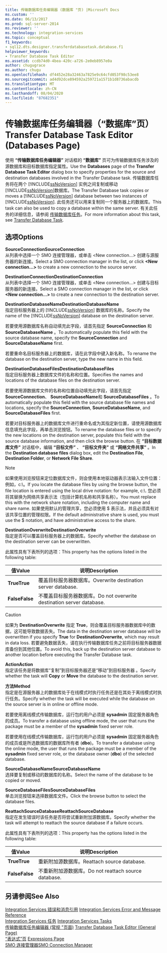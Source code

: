 ```yaml
---
title: 传输数据库任务编辑器 (数据库 "页) |Microsoft Docs
ms.custom: ''
ms.date: 06/13/2017
ms.prod: sql-server-2014
ms.reviewer: ''
ms.technology: integration-services
ms.topic: conceptual
f1_keywords:
- sql12.dts.designer.transferdatabasetask.database.f1
helpviewer_keywords:
- Transfer Database Task Editor
ms.assetid: ccdb74d0-4bea-420c-a726-2e0eb8957e0a
author: chugugrace
ms.author: chugu
ms.openlocfilehash: df4452e28a32463a7825e9c64cfd053f98c53ee8
ms.sourcegitcommit: ad4d92dce894592a259721a1571b1d8736abacdb
ms.translationtype: MT
ms.contentlocale: zh-CN
ms.lasthandoff: 08/04/2020
ms.locfileid: "87682351"
---
```

# <a name="transfer-database-task-editor-databases-page"></a><span data-ttu-id="3f601-102">传输数据库任务编辑器（“数据库”页）</span><span class="sxs-lookup"><span data-stu-id="3f601-102">Transfer Database Task Editor (Databases Page)</span></span>
  <span data-ttu-id="3f601-103">使用 **“传输数据库任务编辑器”** 对话框的 **“数据库”** 页可为传输数据库任务涉及的源数据库和目标数据库指定属性。</span><span class="sxs-lookup"><span data-stu-id="3f601-103">Use the **Databases** page of the **Transfer Database Task Editor** dialog box to specify properties for the source and destination databases involved in the Transfer Database task.</span></span> <span data-ttu-id="3f601-104">传输数据库任务将在两个 [!INCLUDE[ssNoVersion](../includes/ssnoversion-md.md)] 实例之间复制或移动 [!INCLUDE[ssNoVersion](../includes/ssnoversion-md.md)]数据库。</span><span class="sxs-lookup"><span data-stu-id="3f601-104">The Transfer Database task copies or moves a [!INCLUDE[ssNoVersion](../includes/ssnoversion-md.md)] database between two instances of [!INCLUDE[ssNoVersion](../includes/ssnoversion-md.md)].</span></span> <span data-ttu-id="3f601-105">此任务还可以用来复制同一个服务器上的数据库。</span><span class="sxs-lookup"><span data-stu-id="3f601-105">This task can also be used to copy a database within the same server.</span></span> <span data-ttu-id="3f601-106">有关此任务的详细信息，请参阅 [传输数据库任务](control-flow/transfer-database-task.md)。</span><span class="sxs-lookup"><span data-stu-id="3f601-106">For more information about this task, see [Transfer Database Task](control-flow/transfer-database-task.md).</span></span>  
  
## <a name="options"></a><span data-ttu-id="3f601-107">选项</span><span class="sxs-lookup"><span data-stu-id="3f601-107">Options</span></span>  
 <span data-ttu-id="3f601-108">**SourceConnection**</span><span class="sxs-lookup"><span data-stu-id="3f601-108">**SourceConnection**</span></span>  
 <span data-ttu-id="3f601-109">从列表中选择一个 SMO 连接管理器，或单击 \<New connection...> 创建与源服务器的新连接。</span><span class="sxs-lookup"><span data-stu-id="3f601-109">Select a SMO connection manager in the list, or click **\<New connection...>** to create a new connection to the source server.</span></span>  
  
 <span data-ttu-id="3f601-110">**DestinationConnection**</span><span class="sxs-lookup"><span data-stu-id="3f601-110">**DestinationConnection**</span></span>  
 <span data-ttu-id="3f601-111">从列表中选择一个 SMO 连接管理器，或单击 \<New connection...> 创建与目标服务器的新连接。</span><span class="sxs-lookup"><span data-stu-id="3f601-111">Select a SMO connection manager in the list, or click **\<New connection...>** to create a new connection to the destination server.</span></span>  
  
 <span data-ttu-id="3f601-112">**DestinationDatabaseName**</span><span class="sxs-lookup"><span data-stu-id="3f601-112">**DestinationDatabaseName**</span></span>  
 <span data-ttu-id="3f601-113">指定目标服务器上的 [!INCLUDE[ssNoVersion](../includes/ssnoversion-md.md)] 数据库的名称。</span><span class="sxs-lookup"><span data-stu-id="3f601-113">Specify the name of the [!INCLUDE[ssNoVersion](../includes/ssnoversion-md.md)] database on the destination server.</span></span>  
  
 <span data-ttu-id="3f601-114">若要使用源数据库名称自动填充此字段，请首先指定 **SourceConnection** 和 **SourceDatabaseName** 。</span><span class="sxs-lookup"><span data-stu-id="3f601-114">To automatically populate this field with the source database name, specify the **SourceConnection** and **SourceDatabaseName** first.</span></span>  
  
 <span data-ttu-id="3f601-115">若要重命名目标服务器上的数据库，请在此字段中键入新名称。</span><span class="sxs-lookup"><span data-stu-id="3f601-115">To rename the database on the destination server, type the new name in this field.</span></span>  
  
 <span data-ttu-id="3f601-116">**DestinationDatabaseFiles**</span><span class="sxs-lookup"><span data-stu-id="3f601-116">**DestinationDatabaseFiles**</span></span>  
 <span data-ttu-id="3f601-117">指定目标服务器上数据库文件的名称和位置。</span><span class="sxs-lookup"><span data-stu-id="3f601-117">Specifies the names and locations of the database files on the destination server.</span></span>  
  
 <span data-ttu-id="3f601-118">若要使用源数据库文件的名称和位置自动填充此字段，请首先指定 **SourceConnection**、 **SourceDatabaseName**和 **SourceDatabaseFiles** 。</span><span class="sxs-lookup"><span data-stu-id="3f601-118">To automatically populate this field with the source database file names and locations, specify the **SourceConnection**, **SourceDatabaseName**, and **SourceDatabaseFiles** first.</span></span>  
  
 <span data-ttu-id="3f601-119">若要对目标服务器上的数据库文件进行重命名或为其指定新位置，请使用源数据库信息填充此字段，再单击浏览按钮。</span><span class="sxs-lookup"><span data-stu-id="3f601-119">To rename the database files or to specify the new locations on the destination server, populate this field with the source database information, and then click the browse button.</span></span> <span data-ttu-id="3f601-120">在 **“目标数据库文件”** 对话框中，编辑 **“目标文件”** 、 **“目标文件夹”** 或 **“网络文件共享”** 。</span><span class="sxs-lookup"><span data-stu-id="3f601-120">In the **Destination database files** dialog box, edit the **Destination File**, **Destination Folder**, or **Network File Share**.</span></span>  
  
> [!NOTE]  
>  <span data-ttu-id="3f601-121">如果使用浏览按钮来定位数据库文件，则会使用本地驱动器表示法输入文件位置：例如，c:\\。</span><span class="sxs-lookup"><span data-stu-id="3f601-121">If you locate the database files by using the browse button, the file location is entered using the local drive notation: for example, c:\\.</span></span> <span data-ttu-id="3f601-122">您必须将其替换为网络共享表示法（包括计算机名称和共享名称）。</span><span class="sxs-lookup"><span data-stu-id="3f601-122">You must replace this with the network share notation, including the computer name and share name.</span></span> <span data-ttu-id="3f601-123">如果使用默认的管理共享，您必须使用 $ 表示法，并且必须具有对该共享位置的管理权限。</span><span class="sxs-lookup"><span data-stu-id="3f601-123">If the default administrative share is used, you must use the $ notation, and have administrative access to the share.</span></span>  
  
 <span data-ttu-id="3f601-124">**DestinationOverwrite**</span><span class="sxs-lookup"><span data-stu-id="3f601-124">**DestinationOverwrite**</span></span>  
 <span data-ttu-id="3f601-125">指定是否可以覆盖目标服务器上的数据库。</span><span class="sxs-lookup"><span data-stu-id="3f601-125">Specify whether the database on the destination server can be overwritten.</span></span>  
  
 <span data-ttu-id="3f601-126">此属性具有下表所列的选项：</span><span class="sxs-lookup"><span data-stu-id="3f601-126">This property has the options listed in the following table:</span></span>  
  
|<span data-ttu-id="3f601-127">值</span><span class="sxs-lookup"><span data-stu-id="3f601-127">Value</span></span>|<span data-ttu-id="3f601-128">说明</span><span class="sxs-lookup"><span data-stu-id="3f601-128">Description</span></span>|  
|-----------|-----------------|  
|<span data-ttu-id="3f601-129">**True**</span><span class="sxs-lookup"><span data-stu-id="3f601-129">**True**</span></span>|<span data-ttu-id="3f601-130">覆盖目标服务器数据库。</span><span class="sxs-lookup"><span data-stu-id="3f601-130">Overwrite destination server database.</span></span>|  
|<span data-ttu-id="3f601-131">**False**</span><span class="sxs-lookup"><span data-stu-id="3f601-131">**False**</span></span>|<span data-ttu-id="3f601-132">不覆盖目标服务器数据库。</span><span class="sxs-lookup"><span data-stu-id="3f601-132">Do not overwrite destination server database.</span></span>|  
  
> [!CAUTION]  
>  <span data-ttu-id="3f601-133">如果为 **DestinationOverwrite** 指定 **True**，则会覆盖目标服务器数据库中的数据，这可能导致数据丢失。</span><span class="sxs-lookup"><span data-stu-id="3f601-133">The data in the destination server database will be overwritten if you specify **True** for **DestinationOverwrite**, which may result in data loss.</span></span> <span data-ttu-id="3f601-134">若要避免数据丢失，请在执行传输数据库任务之前将目标服务器数据库备份到其他位置。</span><span class="sxs-lookup"><span data-stu-id="3f601-134">To avoid this, back up the destination server database to another location before executing the Transfer Database task.</span></span>  
  
 <span data-ttu-id="3f601-135">**Action**</span><span class="sxs-lookup"><span data-stu-id="3f601-135">**Action**</span></span>  
 <span data-ttu-id="3f601-136">指定该任务是将数据库“复制”到目标服务器还是“移动”到目标服务器   。</span><span class="sxs-lookup"><span data-stu-id="3f601-136">Specify whether the task will **Copy** or **Move** the database to the destination server.</span></span>  
  
 <span data-ttu-id="3f601-137">**方法**</span><span class="sxs-lookup"><span data-stu-id="3f601-137">**Method**</span></span>  
 <span data-ttu-id="3f601-138">指定是在源服务器上的数据库处于在线模式时执行任务还是在其处于离线模式时执行任务。</span><span class="sxs-lookup"><span data-stu-id="3f601-138">Specify whether the task will be executed while the database on the source server is in online or offline mode.</span></span>  
  
 <span data-ttu-id="3f601-139">若要使用离线模式传输数据库，运行包的用户必须是 **sysadmin** 固定服务器角色的成员。</span><span class="sxs-lookup"><span data-stu-id="3f601-139">To transfer a database using offline mode, the user that runs the package must be a member of the **sysadmin** fixed server role.</span></span>  
  
 <span data-ttu-id="3f601-140">若要使用在线模式传输数据库，运行包的用户必须是 **sysadmin** 固定服务器角色的成员或是所选数据库的数据库所有者 (**dbo**)。</span><span class="sxs-lookup"><span data-stu-id="3f601-140">To transfer a database using the online mode, the user that runs the package must be a member of the **sysadmin** fixed server role, or the database owner (**dbo**) of the selected database.</span></span>  
  
 <span data-ttu-id="3f601-141">**SourceDatabaseName**</span><span class="sxs-lookup"><span data-stu-id="3f601-141">**SourceDatabaseName**</span></span>  
 <span data-ttu-id="3f601-142">选择要复制或移动的数据库的名称。</span><span class="sxs-lookup"><span data-stu-id="3f601-142">Select the name of the database to be copied or moved.</span></span>  
  
 <span data-ttu-id="3f601-143">**SourceDatabaseFiles**</span><span class="sxs-lookup"><span data-stu-id="3f601-143">**SourceDatabaseFiles**</span></span>  
 <span data-ttu-id="3f601-144">单击浏览按钮来选择数据库文件。</span><span class="sxs-lookup"><span data-stu-id="3f601-144">Click the browse button to select the database files.</span></span>  
  
 <span data-ttu-id="3f601-145">**ReattachSourceDatabase**</span><span class="sxs-lookup"><span data-stu-id="3f601-145">**ReattachSourceDatabase**</span></span>  
 <span data-ttu-id="3f601-146">指定在发生错误时该任务是否将尝试重新附加源数据库。</span><span class="sxs-lookup"><span data-stu-id="3f601-146">Specify whether the task will attempt to reattach the source database if a failure occurs.</span></span>  
  
 <span data-ttu-id="3f601-147">此属性具有下表所列的选项：</span><span class="sxs-lookup"><span data-stu-id="3f601-147">This property has the options listed in the following table:</span></span>  
  
|<span data-ttu-id="3f601-148">值</span><span class="sxs-lookup"><span data-stu-id="3f601-148">Value</span></span>|<span data-ttu-id="3f601-149">说明</span><span class="sxs-lookup"><span data-stu-id="3f601-149">Description</span></span>|  
|-----------|-----------------|  
|<span data-ttu-id="3f601-150">**True**</span><span class="sxs-lookup"><span data-stu-id="3f601-150">**True**</span></span>|<span data-ttu-id="3f601-151">重新附加源数据库。</span><span class="sxs-lookup"><span data-stu-id="3f601-151">Reattach source database.</span></span>|  
|<span data-ttu-id="3f601-152">**False**</span><span class="sxs-lookup"><span data-stu-id="3f601-152">**False**</span></span>|<span data-ttu-id="3f601-153">不重新附加源数据库。</span><span class="sxs-lookup"><span data-stu-id="3f601-153">Do not reattach source database.</span></span>|  
  
## <a name="see-also"></a><span data-ttu-id="3f601-154">另请参阅</span><span class="sxs-lookup"><span data-stu-id="3f601-154">See Also</span></span>  
 <span data-ttu-id="3f601-155">[Integration Services 错误和消息引用](../../2014/integration-services/integration-services-error-and-message-reference.md) </span><span class="sxs-lookup"><span data-stu-id="3f601-155">[Integration Services Error and Message Reference](../../2014/integration-services/integration-services-error-and-message-reference.md) </span></span>  
 <span data-ttu-id="3f601-156">[Integration Services 任务](control-flow/integration-services-tasks.md) </span><span class="sxs-lookup"><span data-stu-id="3f601-156">[Integration Services Tasks](control-flow/integration-services-tasks.md) </span></span>  
 <span data-ttu-id="3f601-157">[传输数据库任务编辑器 &#40;常规 "页面&#41;](general-page-of-integration-services-designers-options.md) </span><span class="sxs-lookup"><span data-stu-id="3f601-157">[Transfer Database Task Editor &#40;General Page&#41;](general-page-of-integration-services-designers-options.md) </span></span>  
 <span data-ttu-id="3f601-158">[“表达式”页](expressions/expressions-page.md) </span><span class="sxs-lookup"><span data-stu-id="3f601-158">[Expressions Page](expressions/expressions-page.md) </span></span>  
 [<span data-ttu-id="3f601-159">SMO 连接管理器</span><span class="sxs-lookup"><span data-stu-id="3f601-159">SMO Connection Manager</span></span>](connection-manager/smo-connection-manager.md)  
  
  
